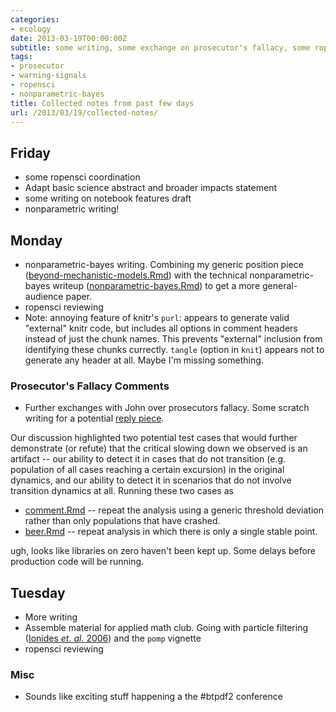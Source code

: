 ```yaml
---
categories:
- ecology
date: 2013-03-19T00:00:00Z
subtitle: some writing, some exchange on prosecutor's fallacy, some ropensci, etc
tags:
- prosecutor
- warning-signals
- ropensci
- nonparametric-bayes
title: Collected notes from past few days
url: /2013/03/19/collected-notes/
---
```


## Friday

* some ropensci coordination 
* Adapt basic science abstract and broader impacts statement
* some writing on notebook features draft
* nonparametric writing!

## Monday

* nonparametric-bayes writing. Combining my generic position piece ([beyond-mechanistic-models.Rmd](https://github.com/cboettig/nonparametric-bayes/tree/master/inst/doc/beyond-mechanistic-models.Rmd)) with the technical nonparametric-bayes writeup ([nonparametric-bayes.Rmd](https://github.com/cboettig/nonparametric-bayes/tree/master/inst/doc/nonparameteric-bayes.Rmd)) to get a more general-audience paper.  
* ropensci reviewing
* Note: annoying feature of knitr's `purl`: appears to generate valid "external" knitr code, but includes all options in comment headers instead of just the chunk names.  This prevents "external" inclusion from identifying these chunks currectly.  `tangle` (option in `knit`) appears not to generate any header at all.  Maybe I'm missing something.  

### Prosecutor's Fallacy Comments

* Further exchanges with John over prosecutors fallacy.  Some scratch writing for a potential [reply piece]().  

Our discussion highlighted two potential test cases that would further demonstrate (or refute) that the critical slowing down we observed is an artifact -- our ability to detect it in cases that do not transition (e.g. population of all cases reaching a certain excursion) in the original dynamics, and our ability to detect it in scenarios that do not involve transition dynamics at all.  Running these two cases as
 
* [comment.Rmd](https://github.com/cboettig/earlywarning/tree/prosecutor/inst/examples) -- repeat the analysis using a generic threshold deviation rather than only populations that have crashed.  
* [beer.Rmd](https://github.com/cboettig/earlywarning/tree/prosecutor/inst/examples) -- repeat analysis in which there is only a single stable point.  

ugh, looks like libraries on zero haven't been kept up.  Some delays before production code will be running.  


## Tuesday

* More writing
* Assemble material for applied math club.  Going with particle filtering  (<span rel="tooltip" title="Ionides E, Breto C and King A (2006). Inference For Nonlinear Dynamical Systems. _Proceedings of The National Academy of Sciences_, *103*. ISSN 0027-8424, http://dx.doi.org/10.1073/pnas.0603181103."><a href="http://dx.doi.org/10.1073/pnas.0603181103" rel="http://purl.org/spar/cito/discusses" >Ionides _et. al._ 2006</a></span>)
 and the `pomp` vignette
* ropensci reviewing

### Misc

* Sounds like exciting stuff happening a the #btpdf2 conference 


